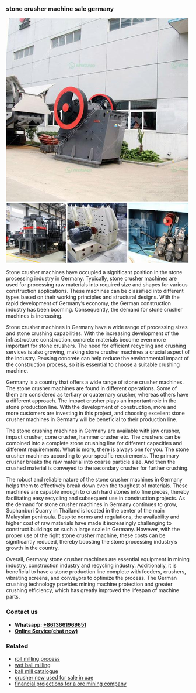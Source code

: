 <h3>stone crusher machine sale germany</h3><img src='1708587403.jpg' alt=''><p>Stone crusher machines have occupied a significant position in the stone processing industry in Germany. Typically, stone crusher machines are used for processing raw materials into required size and shapes for various construction applications. These machines can be classified into different types based on their working principles and structural designs. With the rapid development of Germany’s economy, the German construction industry has been booming. Consequently, the demand for stone crusher machines is increasing.</p><p>Stone crusher machines in Germany have a wide range of processing sizes and stone crushing capabilities. With the increasing development of the infrastructure construction, concrete materials become even more important for stone crushers. The need for efficient recycling and crushing services is also growing, making stone crusher machines a crucial aspect of the industry. Reusing concrete can help reduce the environmental impact of the construction process, so it is essential to choose a suitable crushing machine.</p><p>Germany is a country that offers a wide range of stone crusher machines. The stone crusher machines are found in different operations. Some of them are considered as tertiary or quaternary crusher, whereas others have a different approach. The impact crusher plays an important role in the stone production line. With the development of construction, more and more customers are investing in this project, and choosing excellent stone crusher machines in Germany will be beneficial to their production line.</p><p>The stone crushing machines in Germany are available with jaw crusher, impact crusher, cone crusher, hammer crusher etc. The crushers can be combined into a complete stone crushing line for different capacities and different requirements. What is more, there is always one for you. The stone crusher machines according to your specific requirements. The primary crusher breaks the raw material into coarse particle size. And then the crushed material is conveyed to the secondary crusher for further crushing.</p><p>The robust and reliable nature of the stone crusher machines in Germany helps them to effectively break down even the toughest of materials. These machines are capable enough to crush hard stones into fine pieces, thereby facilitating easy recycling and subsequent use in construction projects. As the demand for stone crusher machines in Germany continues to grow, Suphanburi Quarry in Thailand is located in the center of the main Malaysian peninsula. Despite norms and regulations, the availability and higher cost of raw materials have made it increasingly challenging to construct buildings on such a large scale in Germany. However, with the proper use of the right stone crusher machine, these costs can be significantly reduced, thereby boosting the stone processing industry’s growth in the country.</p><p>Overall, Germany stone crusher machines are essential equipment in mining industry, construction industry and recycling industry. Additionally, it is beneficial to have a stone production line complete with feeders, crushers, vibrating screens, and conveyors to optimize the process. The German crushing technology provides mining machine protection and greater crushing efficiency, which has greatly improved the lifespan of machine parts.</p><h3>Contact us</h3><ul><li><strong>Whatsapp:&nbsp;<a href="https://wa.me/8613661969651">+8613661969651</a></strong></li><li><a href="https://swt.shibang-china.com/?git&amp;zhl&amp;stone crusher machine sale germany"><strong>Online Service(chat now)</strong></a></li></ul><h3>Related</h3><ul><li><a href='roll milling process.md'>roll milling process</a></li><li><a href='wet ball milling.md'>wet ball milling</a></li><li><a href='ball mill catalogue.md'>ball mill catalogue</a></li><li><a href='crusher new used for sale in uae.md'>crusher new used for sale in uae</a></li><li><a href='financial projections for a ore mining company.md'>financial projections for a ore mining company</a></li></ul>